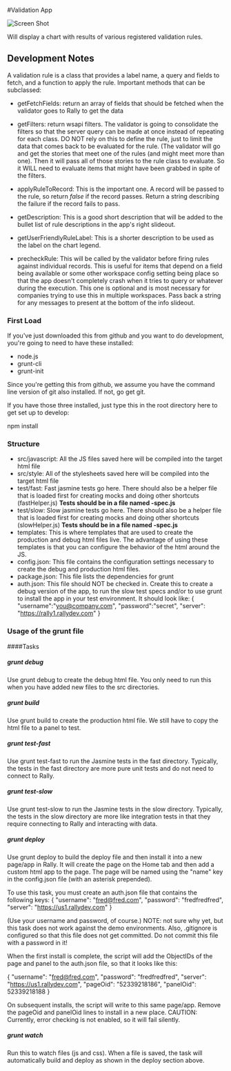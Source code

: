 #Validation App

![Screen Shot](./images/validation_dash.png)

Will display a chart with results of various registered validation rules.

## Development Notes

A validation rule is a class that provides a label name, a query and fields to fetch, 
and a function to apply the rule.  Important methods that can be subclassed:

  * getFetchFields:  return an array of fields that should be fetched when the validator 
  goes to Rally to get the data
  * getFilters: return wsapi filters.  The validator is going to consolidate the filters so
  that the server query can be made at once instead of repeating for each class.  DO NOT 
  rely on this to define the rule, just to limit the data that comes back to be evaluated 
  for the rule.  (The validator will go and get the stories that meet one of the rules (and
  might meet more than one).  Then it will pass all of those stories to the rule class to
  evaluate.  So it WILL need to evaluate items that might have been grabbed in spite of the
  filters.
  
  * applyRuleToRecord:  This is the important one.  A record will be passed to the rule, so 
  return _false_ if the record passes.  Return a string describing the failure if the record 
  fails to pass.  
  
  * getDescription:  This is a good short description that will be added to the bullet list
  of rule descriptions in the app's right slideout.
  * getUserFriendlyRuleLabel: This is a shorter description to be used as the label on the
  chart legend.
  
  * precheckRule:  This will be called by the validator before firing rules against individual
  records.  This is useful for items that depend on a field being available or some other 
  workspace config setting being place so that the app doesn't completely crash when it tries
  to query or whatever during the execution.  This one is optional and is most necessary for
  companies trying to use this in multiple workspaces.  Pass back a string for any messages to present at the bottom of the info slideout.
  


### First Load

If you've just downloaded this from github and you want to do development, 
you're going to need to have these installed:

 * node.js
 * grunt-cli
 * grunt-init
 
Since you're getting this from github, we assume you have the command line
version of git also installed.  If not, go get git.

If you have those three installed, just type this in the root directory here
to get set up to develop:

  npm install

### Structure

  * src/javascript:  All the JS files saved here will be compiled into the 
  target html file
  * src/style: All of the stylesheets saved here will be compiled into the 
  target html file
  * test/fast: Fast jasmine tests go here.  There should also be a helper 
  file that is loaded first for creating mocks and doing other shortcuts
  (fastHelper.js) **Tests should be in a file named <something>-spec.js**
  * test/slow: Slow jasmine tests go here.  There should also be a helper
  file that is loaded first for creating mocks and doing other shortcuts 
  (slowHelper.js) **Tests should be in a file named <something>-spec.js**
  * templates: This is where templates that are used to create the production
  and debug html files live.  The advantage of using these templates is that
  you can configure the behavior of the html around the JS.
  * config.json: This file contains the configuration settings necessary to
  create the debug and production html files.  
  * package.json: This file lists the dependencies for grunt
  * auth.json: This file should NOT be checked in.  Create this to create a
  debug version of the app, to run the slow test specs and/or to use grunt to
  install the app in your test environment.  It should look like:
    {
        "username":"you@company.com",
        "password":"secret",
        "server": "https://rally1.rallydev.com"
    }
  
### Usage of the grunt file
####Tasks
    
##### grunt debug

Use grunt debug to create the debug html file.  You only need to run this when you have added new files to
the src directories.

##### grunt build

Use grunt build to create the production html file.  We still have to copy the html file to a panel to test.

##### grunt test-fast

Use grunt test-fast to run the Jasmine tests in the fast directory.  Typically, the tests in the fast 
directory are more pure unit tests and do not need to connect to Rally.

##### grunt test-slow

Use grunt test-slow to run the Jasmine tests in the slow directory.  Typically, the tests in the slow
directory are more like integration tests in that they require connecting to Rally and interacting with
data.

##### grunt deploy

Use grunt deploy to build the deploy file and then install it into a new page/app in Rally.  It will create the page on the Home tab and then add a custom html app to the page.  The page will be named using the "name" key in the config.json file (with an asterisk prepended).

To use this task, you must create an auth.json file that contains the following keys:
{
    "username": "fred@fred.com",
    "password": "fredfredfred",
    "server": "https://us1.rallydev.com"
}

(Use your username and password, of course.)  NOTE: not sure why yet, but this task does not work against the demo environments.  Also, .gitignore is configured so that this file does not get committed.  Do not commit this file with a password in it!

When the first install is complete, the script will add the ObjectIDs of the page and panel to the auth.json file, so that it looks like this:

{
    "username": "fred@fred.com",
    "password": "fredfredfred",
    "server": "https://us1.rallydev.com",
    "pageOid": "52339218186",
    "panelOid": 52339218188
}

On subsequent installs, the script will write to this same page/app. Remove the
pageOid and panelOid lines to install in a new place.  CAUTION:  Currently, error checking is not enabled, so it will fail silently.

##### grunt watch

Run this to watch files (js and css).  When a file is saved, the task will automatically build and deploy as shown in the deploy section above.

